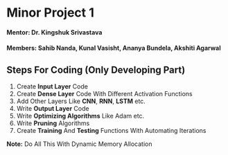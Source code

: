# **Minor Project 1**

#### Mentor: Dr. Kingshuk Srivastava
#### Members: Sahib Nanda, Kunal Vasisht, Ananya Bundela, Akshiti Agarwal

## **Steps For Coding (Only Developing Part)**

1. Create **Input Layer** Code
2. Create **Dense Layer** Code With Different Activation Functions
3. Add Other Layers Like **CNN**, **RNN**, **LSTM** etc. 
4. Write **Output Layer** Code
5. Write **Optimizing Algorithms** Like Adam etc.
6. Write **Pruning** Algorithms
7. Create **Training** And **Testing** Functions With Automating Iterations

**Note:** Do All This With Dynamic Memory Allocation
